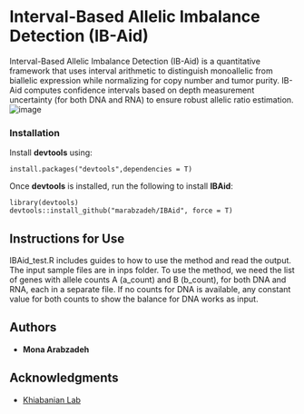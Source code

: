 # Interval-Based Allelic Imbalance Detection (IB-Aid)
Interval-Based Allelic Imbalance Detection (IB-Aid) is a quantitative framework that uses interval arithmetic to distinguish monoallelic from biallelic expression while normalizing for copy number and tumor purity. 
IB-Aid computes confidence intervals based on depth measurement uncertainty (for both DNA and RNA) to ensure robust allelic ratio estimation. 
![image](https://github.com/user-attachments/assets/8451d832-72d7-4833-84f3-de6868006fab)

### Installation

Install **devtools** using:
```
install.packages("devtools",dependencies = T)
```
Once **devtools** is installed, run the following to install **IBAid**:
```
library(devtools)
devtools::install_github("marabzadeh/IBAid", force = T)
```
## Instructions for Use

IBAid_test.R includes guides to how to use the method and read the output. The input sample files are in inps folder. To use the method, we need the list of genes with allele counts A (a_count) and B (b_count), for both DNA and RNA, each in a separate file. If no counts for DNA is available, any constant value for both counts to show the balance for DNA works as input. 

## Authors
* **Mona Arabzadeh**

## Acknowledgments
* [Khiabanian Lab](https://khiabanian-lab.org)
